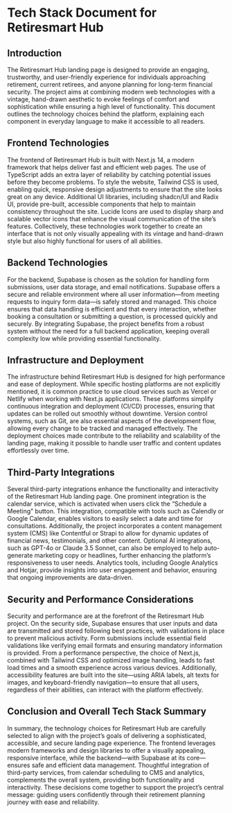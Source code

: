 # Tech Stack Document for Retiresmart Hub

## Introduction
The Retiresmart Hub landing page is designed to provide an engaging, trustworthy, and user-friendly experience for individuals approaching retirement, current retirees, and anyone planning for long-term financial security. The project aims at combining modern web technologies with a vintage, hand-drawn aesthetic to evoke feelings of comfort and sophistication while ensuring a high level of functionality. This document outlines the technology choices behind the platform, explaining each component in everyday language to make it accessible to all readers.

## Frontend Technologies
The frontend of Retiresmart Hub is built with Next.js 14, a modern framework that helps deliver fast and efficient web pages. The use of TypeScript adds an extra layer of reliability by catching potential issues before they become problems. To style the website, Tailwind CSS is used, enabling quick, responsive design adjustments to ensure that the site looks great on any device. Additional UI libraries, including shadcn/UI and Radix UI, provide pre-built, accessible components that help to maintain consistency throughout the site. Lucide Icons are used to display sharp and scalable vector icons that enhance the visual communication of the site’s features. Collectively, these technologies work together to create an interface that is not only visually appealing with its vintage and hand-drawn style but also highly functional for users of all abilities.

## Backend Technologies
For the backend, Supabase is chosen as the solution for handling form submissions, user data storage, and email notifications. Supabase offers a secure and reliable environment where all user information—from meeting requests to inquiry form data—is safely stored and managed. This choice ensures that data handling is efficient and that every interaction, whether booking a consultation or submitting a question, is processed quickly and securely. By integrating Supabase, the project benefits from a robust system without the need for a full backend application, keeping overall complexity low while providing essential functionality.

## Infrastructure and Deployment
The infrastructure behind Retiresmart Hub is designed for high performance and ease of deployment. While specific hosting platforms are not explicitly mentioned, it is common practice to use cloud services such as Vercel or Netlify when working with Next.js applications. These platforms simplify continuous integration and deployment (CI/CD) processes, ensuring that updates can be rolled out smoothly without downtime. Version control systems, such as Git, are also essential aspects of the development flow, allowing every change to be tracked and managed effectively. The deployment choices made contribute to the reliability and scalability of the landing page, making it possible to handle user traffic and content updates effortlessly over time.

## Third-Party Integrations
Several third-party integrations enhance the functionality and interactivity of the Retiresmart Hub landing page. One prominent integration is the calendar service, which is activated when users click the “Schedule a Meeting” button. This integration, compatible with tools such as Calendly or Google Calendar, enables visitors to easily select a date and time for consultations. Additionally, the project incorporates a content management system (CMS) like Contentful or Strapi to allow for dynamic updates of financial news, testimonials, and other content. Optional AI integrations, such as GPT-4o or Claude 3.5 Sonnet, can also be employed to help auto-generate marketing copy or headlines, further enhancing the platform’s responsiveness to user needs. Analytics tools, including Google Analytics and Hotjar, provide insights into user engagement and behavior, ensuring that ongoing improvements are data-driven.

## Security and Performance Considerations
Security and performance are at the forefront of the Retiresmart Hub project. On the security side, Supabase ensures that user inputs and data are transmitted and stored following best practices, with validations in place to prevent malicious activity. Form submissions include essential field validations like verifying email formats and ensuring mandatory information is provided. From a performance perspective, the choice of Next.js, combined with Tailwind CSS and optimized image handling, leads to fast load times and a smooth experience across various devices. Additionally, accessibility features are built into the site—using ARIA labels, alt texts for images, and keyboard-friendly navigation—to ensure that all users, regardless of their abilities, can interact with the platform effectively.

## Conclusion and Overall Tech Stack Summary
In summary, the technology choices for Retiresmart Hub are carefully selected to align with the project’s goals of delivering a sophisticated, accessible, and secure landing page experience. The frontend leverages modern frameworks and design libraries to offer a visually appealing, responsive interface, while the backend—with Supabase at its core—ensures safe and efficient data management. Thoughtful integration of third-party services, from calendar scheduling to CMS and analytics, complements the overall system, providing both functionality and interactivity. These decisions come together to support the project’s central message: guiding users confidently through their retirement planning journey with ease and reliability.